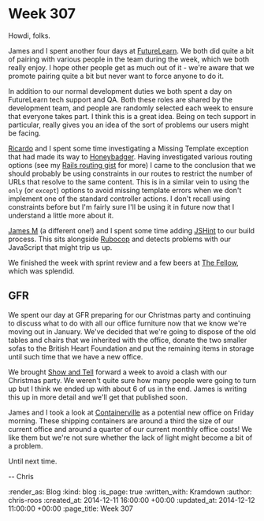 Week 307
========

Howdi, folks.

James and I spent another four days at [FutureLearn][]. We both did quite a bit of pairing with various people in the team during the week, which we both really enjoy. I hope other people get as much out of it - we're aware that we promote pairing quite a bit but never want to force anyone to do it.

In addition to our normal development duties we both spent a day on FutureLearn tech support and QA. Both these roles are shared by the development team, and people are randomly selected each week to ensure that everyone takes part. I think this is a great idea. Being on tech support in particular, really gives you an idea of the sort of problems our users might be facing.

[Ricardo][] and I spent some time investigating a Missing Template exception that had made its way to [Honeybadger][]. Having investigated various routing options (see my [Rails routing gist][] for more) I came to the conclusion that we should probably be using constraints in our routes to restrict the number of URLs that resolve to the same content. This is in a similar vein to using the `only` (or `except`) options to avoid missing template errors when we don't implement one of the standard controller actions. I don't recall using constraints before but I'm fairly sure I'll be using it in future now that I understand a little more about it.

[James M][] (a different one!) and I spent some time adding [JSHint][] to our build process. This sits alongside [Rubocop][] and detects problems with our JavaScript that might trip us up.

We finished the week with sprint review and a few beers at [The Fellow][], which was splendid.

## GFR

We spent our day at GFR preparing for our Christmas party and continuing to discuss what to do with all our office furniture now that we know we're moving out in January. We've decided that we're going to dispose of the old tables and chairs that we inherited with the office, donate the two smaller sofas to the British Heart Foundation and put the remaining items in storage until such time that we have a new office.

We brought [Show and Tell][] forward a week to avoid a clash with our Christmas party. We weren't quite sure how many people were going to turn up but I think we ended up with about 6 of us in the end. James is writing this up in more detail and we'll get that published soon.

James and I took a look at [Containerville][] as a potential new office on Friday morning. These shipping containers are around a third the size of our current office and around a quarter of our current monthly office costs! We like them but we're not sure whether the lack of light might become a bit of a problem.

Until next time.

-- Chris

[Containerville]: http://estateoffice.com/containerville/
[FutureLearn]: https://www.futurelearn.com/
[Honeybadger]: https://www.honeybadger.io/
[James M]: https://twitter.com/jamesmockett
[JSHint]: http://jshint.com/
[Rails routing gist]: https://gist.github.com/chrisroos/f9d539773542da79a583
[Ricardo]: http://ricardolopes.net/
[Rubocop]: https://github.com/bbatsov/rubocop
[Show and Tell]: /show-and-tell-events
[The Fellow]: http://thefellow.co.uk/

:render_as: Blog
:kind: blog
:is_page: true
:written_with: Kramdown
:author: chris-roos
:created_at: 2014-12-11 16:00:00 +00:00
:updated_at: 2014-12-12 11:00:00 +00:00
:page_title: Week 307
